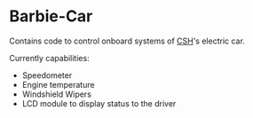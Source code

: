 # Barbie-Car #

Contains code to control onboard systems of [CSH](http://www.csh.rit.edu/)'s electric car.

Currently capabilities:
* Speedometer
* Engine temperature
* Windshield Wipers
* LCD module to display status to the driver
